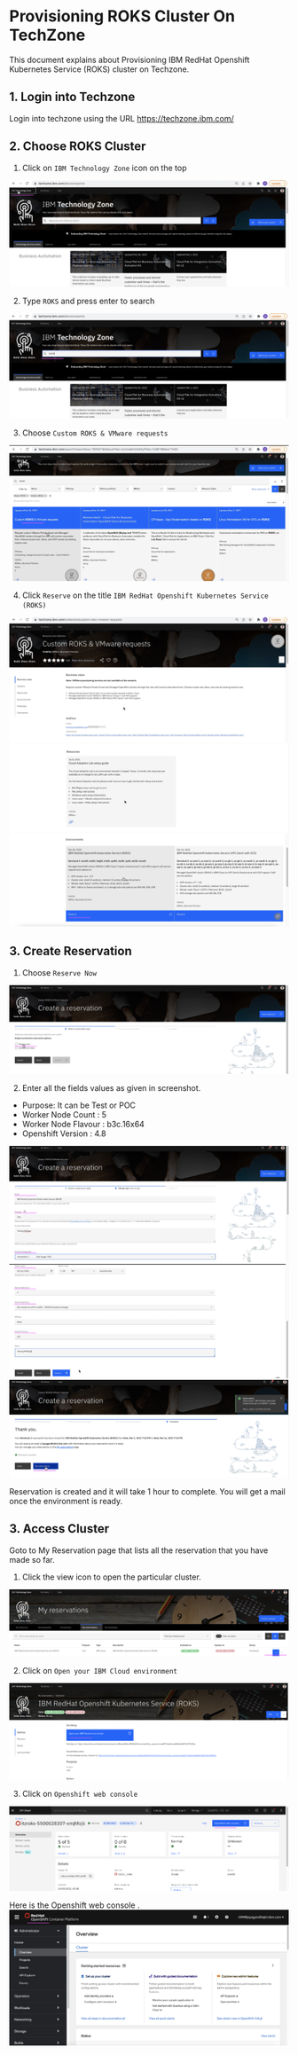 # Provisioning ROKS Cluster On TechZone

This document explains about Provisioning IBM RedHat Openshift Kubernetes Service (ROKS)
cluster on Techzone.

## 1. Login into Techzone

Login into techzone using the URL https://techzone.ibm.com/

## 2. Choose ROKS Cluster

1. Click on `IBM Technology Zone` icon on the top
<img src="images/image-00001.png">

2. Type `ROKS` and press enter to search
<img src="images/image-00002.png">

3. Choose `Custom ROKS & VMware requests`
<img src="images/image-00003.png">

4. Click `Reserve` on the title `IBM RedHat Openshift Kubernetes Service (ROKS)`
<img src="images/image-00005.png">
<img src="images/image-00006.png">
<img src="images/image-00007.png">

## 3. Create Reservation

1. Choose `Reserve Now`
<img src="images/image-00008.png">

2. Enter all the fields values as given in screenshot. 
- Purpose: It can be Test or POC
- Worker Node Count : 5
- Worker Node Flavour : b3c.16x64
- Openshift Version : 4.8
<img src="images/image-00009.png">
<img src="images/image-00010.png">
<img src="images/image-00011.png">

Reservation is created and it will take 1 hour to complete. You will get a mail once the environment is ready.

## 3. Access Cluster

Goto to My Reservation page that lists all the reservation that you have made so far.

1. Click the view icon to open the particular cluster.
<img src="images/image-00012.png">

2. Click on `Open your IBM Cloud environment`
<img src="images/image-00013.png">

3. Click on  `Openshift web console `
<img src="images/image-00014.png">

Here is the Openshift web console .
<img src="images/image-00015.png">

